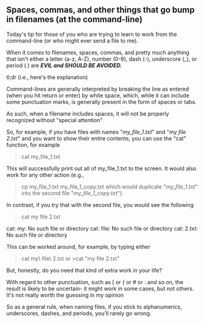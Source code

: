 ## Spaces, commas, and other things that go bump in filenames (at the command-line)
Today's tip for those of you who are trying to learn to work from the command-line (or who might ever send a file to me).

When it comes to filenames, spaces, commas, and pretty much anything that isn't either a letter (a-z, A-Z), number (0-9), dash (-), underscore (_), or period (.) are ***EVIL and SHOULD BE AVOIDED.***

tl;dr (i.e., here's the explanation)

Command-lines are generally interpreted by breaking the line as entered (when you hit return or enter) by white space, which, while it can include some punctuation marks, is generally present in the form of spaces or tabs.

As such, when a filename includes spaces, it will not be properly recognized without "special attention"

So, for example, if you have files with names "*my_file_1.txt*" and "*my file 2.txt*" and you want to show their entire contents, you can use the "cat" function, for example

>cat my_file_1.txt

This will successfully print out all of my_file_1.txt to the screen. It would also work for any other action (e.g., 
>cp my_file_1.txt my_file_1_copy.txt
which would duplicate "*my_file_1.txt*" into the second file "*my_file_1_copy.txt*").

In contrast, if you try that with the second file, you would see the following

>cat my file 2.txt

cat: my: No such file or directory
cat: file: No such file or directory
cat: 2.txt: No such file or directory

This can be worked around, for example, by typing either

>cat my\ file\ 2.txt or >cat "my file 2.txt"

But, honestly, do you need that kind of extra work in your life?

With regard to other punctuation, such as [ or { or # or : and so on, the result is likely to be uncertain- it might work in some cases, but not others. It's not really worth the guessing in my opinion

So as a general rule, when naming files, if you stick to alphanumerics, underscores, dashes, and periods, you'll rarely go wrong.
